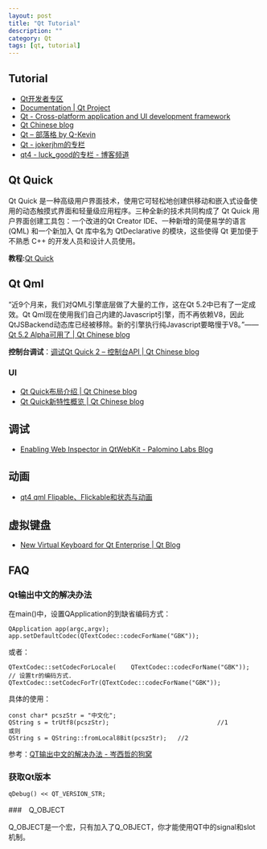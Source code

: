```yaml
---
layout: post
title: "Qt Tutorial"
description: ""
category: Qt
tags: [qt, tutorial]
--- 
```

## Tutorial

- [Qt开发者专区](http://qt.csdn.net/)
- [Documentation | Qt Project](https://qt-project.org/doc/)
- [Qt - Cross-platform application and UI development framework](http://qt.digia.com/)
- [Qt Chinese blog](http://blog.qt.digia.com/cn/)
- [Qt – 部落格 by Q-Kevin](http://www.qkevin.com/qt)
- [Qt - jokerjhm的专栏](http://blog.csdn.net/jokerjhm/article/category/839680/3)
- [qt4 - luck_good的专栏 - 博客频道](http://blog.csdn.net/luck_good/article/category/924891/1)

## Qt Quick

Qt Quick 是一种高级用户界面技术，使用它可轻松地创建供移动和嵌入式设备使用的动态触摸式界面和轻量级应用程序。三种全新的技术共同构成了 Qt Quick 用户界面创建工具包：一个改进的Qt Creator IDE、一种新增的简便易学的语言 (QML) 和一个新加入 Qt 库中名为 QtDeclarative 的模块，这些使得 Qt 更加便于不熟悉 C++ 的开发人员和设计人员使用。

__教程:__[Qt Quick](http://qt.csdn.net/qtquick/index_4.aspx)

<!--more-->

## Qt Qml

“近9个月来，我们对QML引擎底层做了大量的工作，这在Qt 5.2中已有了一定成效。Qt Qml现在使用我们自己内建的Javascript引擎，而不再依赖V8，因此QtJSBackend动态库已经被移除。新的引擎执行纯Javascript要略慢于V8。”——[Qt 5.2 Alpha可用了 | Qt Chinese blog](http://blog.qt.digia.com/cn/2013/10/04/qt-5-2-alpha-available/)

__控制台调试__：[调试Qt Quick 2 – 控制台API | Qt Chinese blog](http://blog.qt.digia.com/cn/2012/03/08/debugging-qt-quick-2-console-api/)

### UI

- [Qt Quick布局介绍 | Qt Chinese blog](http://blog.qt.digia.com/cn/2013/05/18/introducing-qt-quick-layouts/)
- [Qt Quick新特性概览 | Qt Chinese blog](http://blog.qt.digia.com/cn/2013/06/24/overview-of-the-new-features-in-qt-quick/)

## 调试

- [Enabling Web Inspector in QtWebKit - Palomino Labs Blog](http://blog.palominolabs.com/2012/09/19/enabling-web-inspector-in-qtwebkit/)

## 动画
- [qt4 qml Flipable、Flickable和状态与动画](http://blog.csdn.net/luck_good/article/details/6992795)

## 虚拟键盘

- [New Virtual Keyboard for Qt Enterprise | Qt Blog](http://blog.qt.digia.com/blog/2014/02/04/new-virtual-keyboard-for-qt-enterprise/)

## FAQ

### Qt输出中文的解决办法

在main()中，设置QApplication的到缺省编码方式：

    QApplication app(argc,argv);
    app.setDefaultCodec(QTextCodec::codecForName("GBK"));

或者：

    QTextCodec::setCodecForLocale(    QTextCodec::codecForName("GBK"));
    // 设置tr的编码方式.
    QTextCodec::setCodecForTr(QTextCodec::codecForName("GBK"));

具体的使用：

    const char* pcszStr = "中文化";
    QString s = trUtf8(pcszStr);                              //1
    或则 
    QString s = QString::fromLocal8Bit(pcszStr);   //2

参考：[QT输出中文的解决办法 - 岑西哲的狗窝](http://blog.csdn.net/tony_hrwk/article/details/4906707)

### 获取Qt版本

    qDebug() << QT_VERSION_STR;

###　Q_OBJECT

Q_OBJECT是一个宏，只有加入了Q_OBJECT，你才能使用QT中的signal和slot机制。